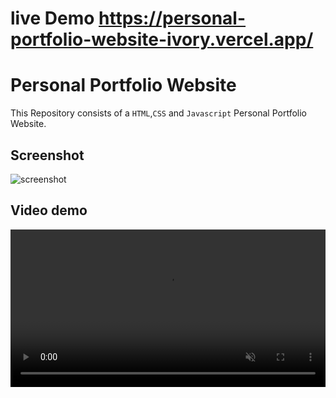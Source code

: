 # live Demo https://personal-portfolio-website-ivory.vercel.app/
# Personal Portfolio Website

This Repository consists of a `HTML`,`CSS` and `Javascript` Personal Portfolio Website.

## Screenshot

<img src="./screenshot.png" alt="screenshot">

## Video demo

<video width="100%" autoplay loop muted>
  <source src="./image/Portfolio.mp4" type="video/mp4" />
  Your browser does not support the video tag.
</video>
